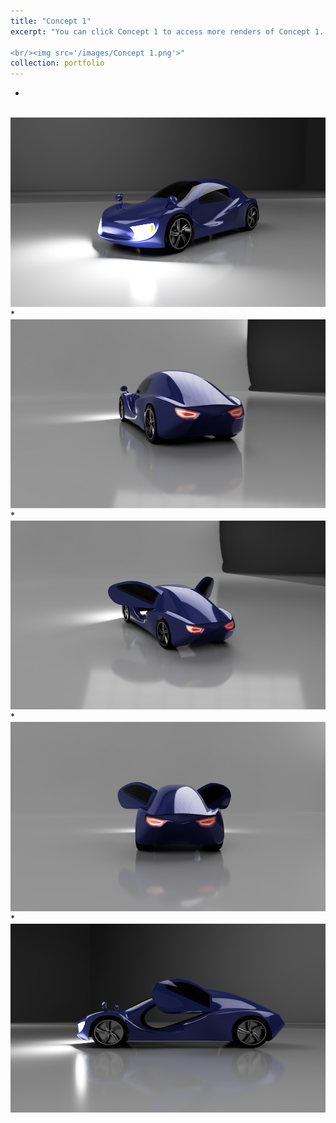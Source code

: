 ```yaml
---
title: "Concept 1"
excerpt: "You can click Concept 1 to access more renders of Concept 1. It will be available soon at grabcad.

<br/><img src='/images/Concept 1.png'>"
collection: portfolio
---
```


*
<br/><img src='/images/c1v1.png'>
*
<br/><img src='/images/c1v2.png'>
*
<br/><img src='/images/c1v3.png'>
*
<br/><img src='/images/c1v4.png'>
*
<br/><img src='/images/c1v5.png'>

